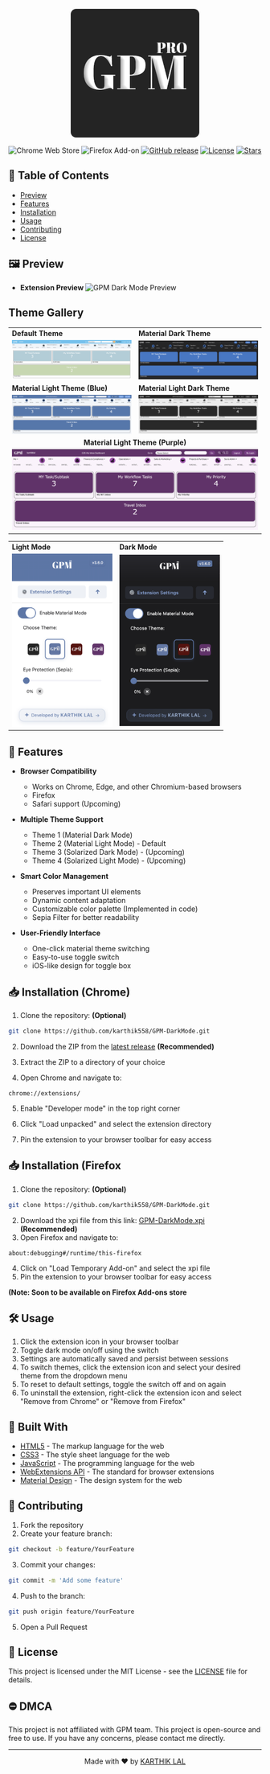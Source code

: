 <div align="center">

![GPM Dark Mode Logo](icons/favicon-bak.png)

![Chrome Web Store](https://img.shields.io/chrome-web-store/v/nimelepbpejjlbmoobocpfnjhihnpked?style=flat-square&logo=google-chrome&logoColor=white&label=chrome) ![Firefox Add-on](https://img.shields.io/amo/v/firefox-color?style=flat-square&logo=firefox-browser&logoColor=white&label=firefox) [![GitHub release](https://img.shields.io/github/v/release/karthik558/GPM-DarkMode?style=flat-square&logo=github)](https://github.com/karthik558/GPM-DarkMode/releases/latest) [![License](https://img.shields.io/github/license/karthik558/GPM-DarkMode?style=flat-square&logo=mit)](LICENSE) [![Stars](https://img.shields.io/github/stars/karthik558/GPM-DarkMode?style=flat-square&logo=github)](https://github.com/karthik558/GPM-DarkMode/stargazers)

</div>

## 📖 Table of Contents

- [Preview](#-preview)
- [Features](#-features)
- [Installation](#-installation)
- [Usage](#️️-usage)
- [Contributing](#-contributing)
- [License](#-license)

## 🖼️ Preview

- <b> Extension Preview </b>
![GPM Dark Mode Preview](https://raw.githubusercontent.com/FoORK-Lab/wifi-auth-dependencies/658b7a0e802d5ea30997d837bd56efe903db7708/ext-enable.gif)
## Theme Gallery

<table>
  <tr>
    <td><b>Default Theme</b></td>
    <td><b>Material Dark Theme</b></td>
  </tr>
  <tr>
    <td><img src="https://raw.githubusercontent.com/FoORK-Lab/wifi-auth-dependencies/658b7a0e802d5ea30997d837bd56efe903db7708/default.png" alt="Default Theme"></td>
    <td><img src="https://raw.githubusercontent.com/FoORK-Lab/wifi-auth-dependencies/refs/heads/main/dark.png" alt="Dark Theme"></td>
  </tr>
  <tr>
    <td><b>Material Light Theme (Blue)</b></td>
    <td><b>Material Light Dark Theme</b></td>
  </tr>
  <tr>
    <td><img src="https://raw.githubusercontent.com/FoORK-Lab/wifi-auth-dependencies/refs/heads/main/light-blue.png" alt="Light Theme (Blue)"></td>
    <td><img src="https://raw.githubusercontent.com/FoORK-Lab/wifi-auth-dependencies/refs/heads/main/light-dark.png" alt="Light Dark Theme"></td>
  </tr>
  <tr>
    <td colspan="2" align="center"><b>Material Light Theme (Purple)</b></td>
  </tr>
  <tr>
    <td colspan="2" align="center"><img src="https://raw.githubusercontent.com/FoORK-Lab/wifi-auth-dependencies/refs/heads/main/light-purple.png" alt="Light Theme (Purple)"></td>
  </tr>
</table>
<table align="center">
  <tr>
    <td><b>Light Mode</b></td>
    <td><b>Dark Mode</b></td>
  </tr>
  <tr>
    <td><img src="https://raw.githubusercontent.com/FoORK-Lab/wifi-auth-dependencies/refs/heads/main/extension-light.png" alt="Extension Light" width="200"></td>
    <td><img src="https://raw.githubusercontent.com/FoORK-Lab/wifi-auth-dependencies/refs/heads/main/extension-dark.png" alt="Extension Dark" width="200"></td>
  </tr>
</table>

## 🌟 Features

- **Browser Compatibility**
  - Works on Chrome, Edge, and other Chromium-based browsers
  - Firefox
  - Safari support (Upcoming)

- **Multiple Theme Support**
  - Theme 1 (Material Dark Mode)
  - Theme 2 (Material Light Mode) - Default
  - Theme 3 (Solarized Dark Mode) - (Upcoming)
  - Theme 4 (Solarized Light Mode) - (Upcoming)

- **Smart Color Management**
  - Preserves important UI elements
  - Dynamic content adaptation
  - Customizable color palette (Implemented in code)
  - Sepia Filter for better readability

- **User-Friendly Interface**
  - One-click material theme switching
  - Easy-to-use toggle switch
  - iOS-like design for toggle box

## 📥 Installation (Chrome)

1. Clone the repository: <b> (Optional) </b>

```bash
git clone https://github.com/karthik558/GPM-DarkMode.git
```

2. Download the ZIP from the [latest release](https://github.com/karthik558/GPM-DarkMode/releases) <b> (Recommended) </b>

3. Extract the ZIP to a directory of your choice

4. Open Chrome and navigate to:

```
chrome://extensions/
```

5. Enable "Developer mode" in the top right corner

6. Click "Load unpacked" and select the extension directory

7. Pin the extension to your browser toolbar for easy access

## 📥 Installation (Firefox
1. Clone the repository: <b> (Optional) </b>

```bash
git clone https://github.com/karthik558/GPM-DarkMode.git
```
2. Download the xpi file from this link: [GPM-DarkMode.xpi](https://addons.mozilla.org/firefox/downloads/file/4496267/97e73e7413e743b68deb-3.6.1.xpi) <b> (Recommended) </b>
3. Open Firefox and navigate to:

```
about:debugging#/runtime/this-firefox
```
4. Click on "Load Temporary Add-on" and select the xpi file
5. Pin the extension to your browser toolbar for easy access

<b>(Note: Soon to be available on Firefox Add-ons store</b>

## 🛠️ Usage

1. Click the extension icon in your browser toolbar
2. Toggle dark mode on/off using the switch
3. Settings are automatically saved and persist between sessions
4. To switch themes, click the extension icon and select your desired theme from the dropdown menu
5. To reset to default settings, toggle the switch off and on again
6. To uninstall the extension, right-click the extension icon and select "Remove from Chrome" or "Remove from Firefox"

## 🧱 Built With

- [HTML5](https://www.w3.org/TR/html52/) - The markup language for the web
- [CSS3](https://www.w3.org/Style/CSS/) - The style sheet language for the web
- [JavaScript](https://www.javascript.com/) - The programming language for the web
- [WebExtensions API](https://developer.mozilla.org/en-US/docs/Mozilla/Add-ons/WebExtensions) - The standard for browser extensions
- [Material Design](https://material.io/) - The design system for the web

## 🤝 Contributing

1. Fork the repository
2. Create your feature branch:

```bash
git checkout -b feature/YourFeature
```

3. Commit your changes:

```bash
git commit -m 'Add some feature'
```

4. Push to the branch:

```bash
git push origin feature/YourFeature
```

5. Open a Pull Request

## 📝 License

This project is licensed under the MIT License - see the [LICENSE](LICENSE) file for details.

## ⛔️ DMCA

This project is not affiliated with GPM team. This project is open-source and free to use. If you have any concerns, please contact me directly.

---

<div align="center">

Made with ❤️ by [KARTHIK LAL](https://karthiklal.in)

</div>
